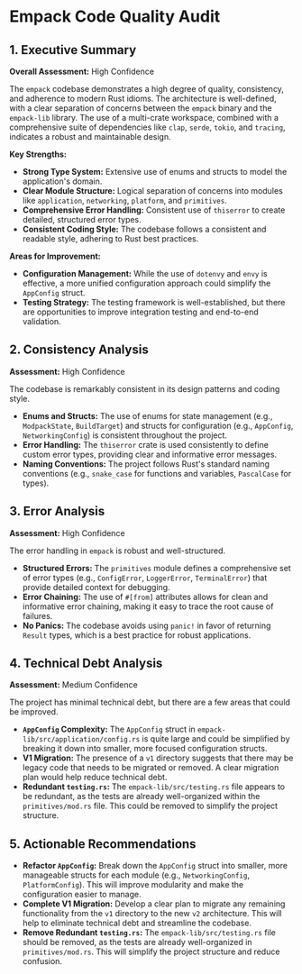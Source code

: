 # Empack Code Quality Audit

## 1. Executive Summary

**Overall Assessment:** High Confidence

The `empack` codebase demonstrates a high degree of quality, consistency, and adherence to modern Rust idioms. The architecture is well-defined, with a clear separation of concerns between the `empack` binary and the `empack-lib` library. The use of a multi-crate workspace, combined with a comprehensive suite of dependencies like `clap`, `serde`, `tokio`, and `tracing`, indicates a robust and maintainable design.

**Key Strengths:**
- **Strong Type System:** Extensive use of enums and structs to model the application's domain.
- **Clear Module Structure:** Logical separation of concerns into modules like `application`, `networking`, `platform`, and `primitives`.
- **Comprehensive Error Handling:** Consistent use of `thiserror` to create detailed, structured error types.
- **Consistent Coding Style:** The codebase follows a consistent and readable style, adhering to Rust best practices.

**Areas for Improvement:**
- **Configuration Management:** While the use of `dotenvy` and `envy` is effective, a more unified configuration approach could simplify the `AppConfig` struct.
- **Testing Strategy:** The testing framework is well-established, but there are opportunities to improve integration testing and end-to-end validation.

## 2. Consistency Analysis

**Assessment:** High Confidence

The codebase is remarkably consistent in its design patterns and coding style.

- **Enums and Structs:** The use of enums for state management (e.g., `ModpackState`, `BuildTarget`) and structs for configuration (e.g., `AppConfig`, `NetworkingConfig`) is consistent throughout the project.
- **Error Handling:** The `thiserror` crate is used consistently to define custom error types, providing clear and informative error messages.
- **Naming Conventions:** The project follows Rust's standard naming conventions (e.g., `snake_case` for functions and variables, `PascalCase` for types).

## 3. Error Analysis

**Assessment:** High Confidence

The error handling in `empack` is robust and well-structured.

- **Structured Errors:** The `primitives` module defines a comprehensive set of error types (e.g., `ConfigError`, `LoggerError`, `TerminalError`) that provide detailed context for debugging.
- **Error Chaining:** The use of `#[from]` attributes allows for clean and informative error chaining, making it easy to trace the root cause of failures.
- **No Panics:** The codebase avoids using `panic!` in favor of returning `Result` types, which is a best practice for robust applications.

## 4. Technical Debt Analysis

**Assessment:** Medium Confidence

The project has minimal technical debt, but there are a few areas that could be improved.

- **`AppConfig` Complexity:** The `AppConfig` struct in `empack-lib/src/application/config.rs` is quite large and could be simplified by breaking it down into smaller, more focused configuration structs.
- **V1 Migration:** The presence of a `v1` directory suggests that there may be legacy code that needs to be migrated or removed. A clear migration plan would help reduce technical debt.
- **Redundant `testing.rs`:** The `empack-lib/src/testing.rs` file appears to be redundant, as the tests are already well-organized within the `primitives/mod.rs` file. This could be removed to simplify the project structure.

## 5. Actionable Recommendations

- **Refactor `AppConfig`:** Break down the `AppConfig` struct into smaller, more manageable structs for each module (e.g., `NetworkingConfig`, `PlatformConfig`). This will improve modularity and make the configuration easier to manage.
- **Complete V1 Migration:** Develop a clear plan to migrate any remaining functionality from the `v1` directory to the new `v2` architecture. This will help to eliminate technical debt and streamline the codebase.
- **Remove Redundant `testing.rs`:** The `empack-lib/src/testing.rs` file should be removed, as the tests are already well-organized in `primitives/mod.rs`. This will simplify the project structure and reduce confusion.
